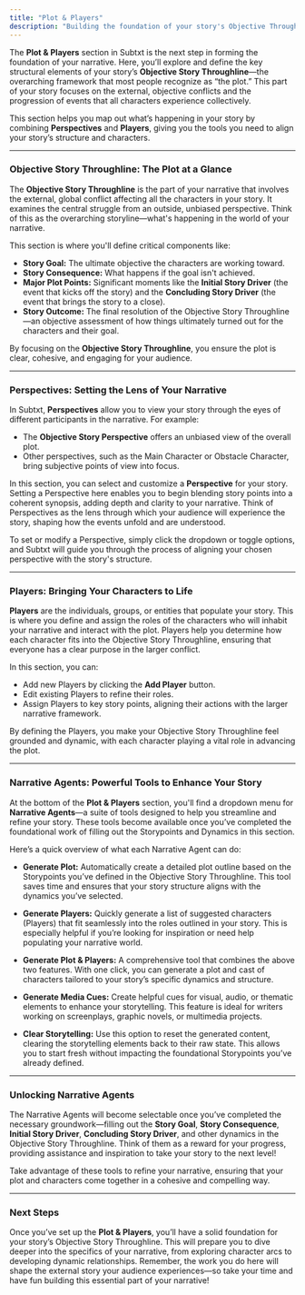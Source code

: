 ```yaml
---
title: "Plot & Players"
description: "Building the foundation of your story's Objective Throughline"
---
```


The **Plot & Players** section in Subtxt is the next step in forming the foundation of your narrative. Here, you’ll explore and define the key structural elements of your story’s **Objective Story Throughline**—the overarching framework that most people recognize as “the plot.” This part of your story focuses on the external, objective conflicts and the progression of events that all characters experience collectively.

This section helps you map out what’s happening in your story by combining **Perspectives** and **Players**, giving you the tools you need to align your story’s structure and characters. 

---

### **Objective Story Throughline: The Plot at a Glance**

The **Objective Story Throughline** is the part of your narrative that involves the external, global conflict affecting all the characters in your story. It examines the central struggle from an outside, unbiased perspective. Think of this as the overarching storyline—what's happening in the world of your narrative.

This section is where you'll define critical components like:

- **Story Goal:** The ultimate objective the characters are working toward.  
- **Story Consequence:** What happens if the goal isn't achieved.  
- **Major Plot Points:** Significant moments like the **Initial Story Driver** (the event that kicks off the story) and the **Concluding Story Driver** (the event that brings the story to a close).  
- **Story Outcome:** The final resolution of the Objective Story Throughline—an objective assessment of how things ultimately turned out for the characters and their goal.

By focusing on the **Objective Story Throughline**, you ensure the plot is clear, cohesive, and engaging for your audience.

---

### **Perspectives: Setting the Lens of Your Narrative**

In Subtxt, **Perspectives** allow you to view your story through the eyes of different participants in the narrative. For example:

- The **Objective Story Perspective** offers an unbiased view of the overall plot.
- Other perspectives, such as the Main Character or Obstacle Character, bring subjective points of view into focus.

In this section, you can select and customize a **Perspective** for your story. Setting a Perspective here enables you to begin blending story points into a coherent synopsis, adding depth and clarity to your narrative. Think of Perspectives as the lens through which your audience will experience the story, shaping how the events unfold and are understood.

To set or modify a Perspective, simply click the dropdown or toggle options, and Subtxt will guide you through the process of aligning your chosen perspective with the story's structure.

---

### **Players: Bringing Your Characters to Life**

**Players** are the individuals, groups, or entities that populate your story. This is where you define and assign the roles of the characters who will inhabit your narrative and interact with the plot. Players help you determine how each character fits into the Objective Story Throughline, ensuring that everyone has a clear purpose in the larger conflict.

In this section, you can:

- Add new Players by clicking the **Add Player** button.
- Edit existing Players to refine their roles.
- Assign Players to key story points, aligning their actions with the larger narrative framework.

By defining the Players, you make your Objective Story Throughline feel grounded and dynamic, with each character playing a vital role in advancing the plot.

---

### **Narrative Agents: Powerful Tools to Enhance Your Story**

At the bottom of the **Plot & Players** section, you'll find a dropdown menu for **Narrative Agents**—a suite of tools designed to help you streamline and refine your story. These tools become available once you’ve completed the foundational work of filling out the Storypoints and Dynamics in this section.

Here’s a quick overview of what each Narrative Agent can do:

- **Generate Plot:** Automatically create a detailed plot outline based on the Storypoints you’ve defined in the Objective Story Throughline. This tool saves time and ensures that your story structure aligns with the dynamics you’ve selected.

- **Generate Players:** Quickly generate a list of suggested characters (Players) that fit seamlessly into the roles outlined in your story. This is especially helpful if you’re looking for inspiration or need help populating your narrative world.

- **Generate Plot & Players:** A comprehensive tool that combines the above two features. With one click, you can generate a plot and cast of characters tailored to your story’s specific dynamics and structure.

- **Generate Media Cues:** Create helpful cues for visual, audio, or thematic elements to enhance your storytelling. This feature is ideal for writers working on screenplays, graphic novels, or multimedia projects.

- **Clear Storytelling:** Use this option to reset the generated content, clearing the storytelling elements back to their raw state. This allows you to start fresh without impacting the foundational Storypoints you’ve already defined.

---

### **Unlocking Narrative Agents**

The Narrative Agents will become selectable once you’ve completed the necessary groundwork—filling out the **Story Goal**, **Story Consequence**, **Initial Story Driver**, **Concluding Story Driver**, and other dynamics in the Objective Story Throughline. Think of them as a reward for your progress, providing assistance and inspiration to take your story to the next level!

Take advantage of these tools to refine your narrative, ensuring that your plot and characters come together in a cohesive and compelling way.

---

### **Next Steps**

Once you’ve set up the **Plot & Players**, you’ll have a solid foundation for your story’s Objective Story Throughline. This will prepare you to dive deeper into the specifics of your narrative, from exploring character arcs to developing dynamic relationships. Remember, the work you do here will shape the external story your audience experiences—so take your time and have fun building this essential part of your narrative!